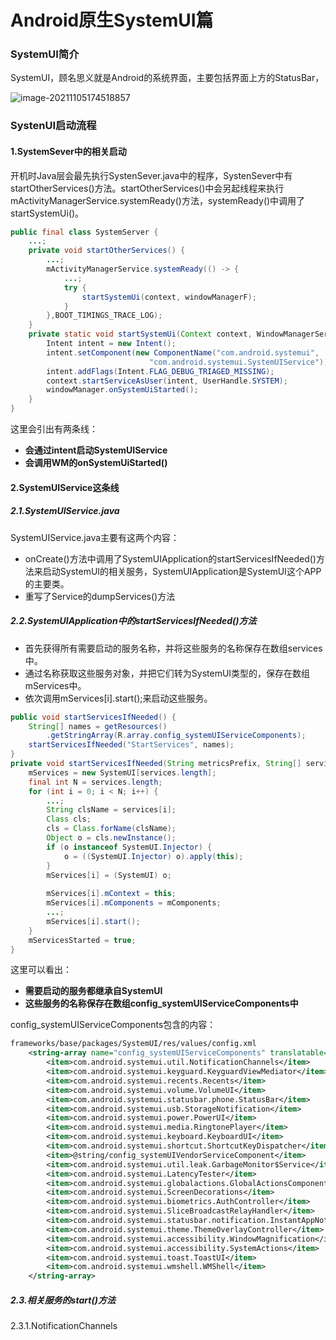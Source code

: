 # Android原生SystemUI篇

### SystemUI简介

SystemUI，顾名思义就是Android的系统界面，主要包括界面上方的StatusBar，

![image-20211105174518857](/home/chaoyangzhang/snap/typora/42/.config/Typora/typora-user-images/image-20211105174518857.png)

### SystenUI启动流程

#### 1.SystemSever中的相关启动

开机时Java层会最先执行SystenSever.java中的程序，SystenSever中有startOtherServices()方法。startOtherServices()中会另起线程来执行mActivityManagerService.systemReady()方法，systemReady()中调用了startSystemUi()。

```java
public final class SystemServer {
    ...;
    private void startOtherServices() {
        ...;
        mActivityManagerService.systemReady(() -> {
            ...;
            try {
                startSystemUi(context, windowManagerF);
            }
        },BOOT_TIMINGS_TRACE_LOG);
    }
    private static void startSystemUi(Context context, WindowManagerService windowManager) {
        Intent intent = new Intent();
        intent.setComponent(new ComponentName("com.android.systemui",
                               "com.android.systemui.SystemUIService"));
        intent.addFlags(Intent.FLAG_DEBUG_TRIAGED_MISSING);
        context.startServiceAsUser(intent, UserHandle.SYSTEM);
        windowManager.onSystemUiStarted();
    }
}
```

这里会引出有两条线：

- **会通过intent启动SystemUIService**
- **会调用WM的onSystemUiStarted()**

#### 2.SystemUIService这条线

##### 2.1.SystemUIService.java

SystemUIService.java主要有这两个内容：

- onCreate()方法中调用了SystemUIApplication的startServicesIfNeeded()方法来启动SystemUI的相关服务，SystemUIApplication是SystemUI这个APP的主要类。
- 重写了Service的dumpServices()方法

##### 2.2.SystemUIApplication中的startServicesIfNeeded()方法

- 首先获得所有需要启动的服务名称，并将这些服务的名称保存在数组services中。
- 通过名称获取这些服务对象，并把它们转为SystemUI类型的，保存在数组mServices中。
- 依次调用mServices[i].start();来启动这些服务。

```java
public void startServicesIfNeeded() {
    String[] names = getResources()
        .getStringArray(R.array.config_systemUIServiceComponents);
    startServicesIfNeeded("StartServices", names);
}
private void startServicesIfNeeded(String metricsPrefix, String[] services) {
    mServices = new SystemUI[services.length];
    final int N = services.length;
    for (int i = 0; i < N; i++) {
        ...;
        String clsName = services[i];
        Class cls;
        cls = Class.forName(clsName);
        Object o = cls.newInstance();
        if (o instanceof SystemUI.Injector) {
            o = ((SystemUI.Injector) o).apply(this);
        }
        mServices[i] = (SystemUI) o;
        
        mServices[i].mContext = this;
        mServices[i].mComponents = mComponents;
        ...;
        mServices[i].start();
    }
    mServicesStarted = true;
}
```

这里可以看出：

- **需要启动的服务都继承自SystemUI**
- **这些服务的名称保存在数组config_systemUIServiceComponents中**

config_systemUIServiceComponents包含的内容：

```xml
frameworks/base/packages/SystemUI/res/values/config.xml
    <string-array name="config_systemUIServiceComponents" translatable="false">
        <item>com.android.systemui.util.NotificationChannels</item>
        <item>com.android.systemui.keyguard.KeyguardViewMediator</item>
        <item>com.android.systemui.recents.Recents</item>
        <item>com.android.systemui.volume.VolumeUI</item>
        <item>com.android.systemui.statusbar.phone.StatusBar</item>
        <item>com.android.systemui.usb.StorageNotification</item>
        <item>com.android.systemui.power.PowerUI</item>
        <item>com.android.systemui.media.RingtonePlayer</item>
        <item>com.android.systemui.keyboard.KeyboardUI</item>
        <item>com.android.systemui.shortcut.ShortcutKeyDispatcher</item>
        <item>@string/config_systemUIVendorServiceComponent</item>
        <item>com.android.systemui.util.leak.GarbageMonitor$Service</item>
        <item>com.android.systemui.LatencyTester</item>
        <item>com.android.systemui.globalactions.GlobalActionsComponent</item>
        <item>com.android.systemui.ScreenDecorations</item>
        <item>com.android.systemui.biometrics.AuthController</item>
        <item>com.android.systemui.SliceBroadcastRelayHandler</item>
        <item>com.android.systemui.statusbar.notification.InstantAppNotifier</item>
        <item>com.android.systemui.theme.ThemeOverlayController</item>
        <item>com.android.systemui.accessibility.WindowMagnification</item>
        <item>com.android.systemui.accessibility.SystemActions</item>
        <item>com.android.systemui.toast.ToastUI</item>
        <item>com.android.systemui.wmshell.WMShell</item>
    </string-array>
```

##### 2.3.相关服务的start()方法

2.3.1.NotificationChannels

